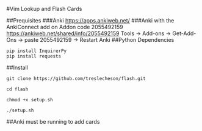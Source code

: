 #Vim Lookup and Flash Cards

##Prequisites
###Anki 
https://apps.ankiweb.net/
###Anki with the AnkiConnect add on
Addon code 2055492159 https://ankiweb.net/shared/info/2055492159
Tools -> Add-ons -> Get-Add-Ons -> paste 2055492159 -> Restart Anki
##Python Dependencies

```
pip install InquirerPy
pip install requests
```


##Install
```
git clone https://github.com/treslecheson/flash.git

cd flash

chmod +x setup.sh

./setup.sh
```
##Anki must be running to add cards
